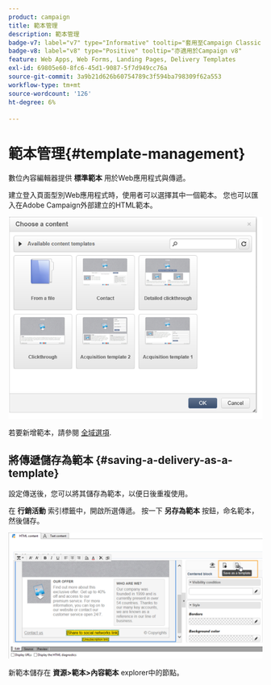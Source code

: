 ```yaml
---
product: campaign
title: 範本管理
description: 範本管理
badge-v7: label="v7" type="Informative" tooltip="套用至Campaign Classic v7"
badge-v8: label="v8" type="Positive" tooltip="亦適用於Campaign v8"
feature: Web Apps, Web Forms, Landing Pages, Delivery Templates
exl-id: 69805e60-8fc6-45d1-9087-5f7d949cc76a
source-git-commit: 3a9b21d626b60754789c3f594ba798309f62a553
workflow-type: tm+mt
source-wordcount: '126'
ht-degree: 6%

---
```


# 範本管理{#template-management}



數位內容編輯器提供 **標準範本** 用於Web應用程式與傳遞。

建立登入頁面型別Web應用程式時，使用者可以選擇其中一個範本。 您也可以匯入在Adobe Campaign外部建立的HTML範本。

![](assets/dce_popup_templatechoice.png)

若要新增範本，請參閱 [全域選項](content-editor-interface.md#global-options).

## 將傳遞儲存為範本 {#saving-a-delivery-as-a-template}

設定傳送後，您可以將其儲存為範本，以便日後重複使用。

在 **行銷活動** 索引標籤中，開啟所選傳遞。 按一下 **另存為範本** 按鈕，命名範本，然後儲存。

![](assets/dce_save_model.png)

新範本儲存在 **資源>範本>內容範本** explorer中的節點。
